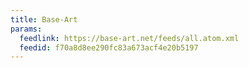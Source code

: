 ```yaml
---
title: Base-Art
params:
  feedlink: https://base-art.net/feeds/all.atom.xml
  feedid: f70a8d8ee290fc83a673acf4e20b5197
---
```

